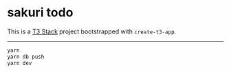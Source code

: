 # sakuri todo

This is a [T3 Stack](https://create.t3.gg/) project bootstrapped with `create-t3-app`.

---

```bash
yarn
yarn db push
yarn dev
```
